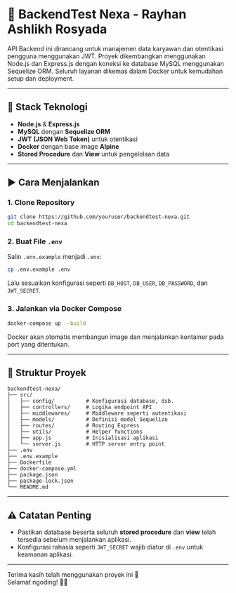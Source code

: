 # 🚧 BackendTest Nexa - Rayhan Ashlikh Rosyada

API Backend ini dirancang untuk manajemen data karyawan dan otentikasi pengguna menggunakan JWT. Proyek dikembangkan menggunakan Node.js dan Express.js dengan koneksi ke database MySQL menggunakan Sequelize ORM. Seluruh layanan dikemas dalam Docker untuk kemudahan setup dan deployment.

---

## 🔧 Stack Teknologi

- **Node.js** & **Express.js**
- **MySQL** dengan **Sequelize ORM**
- **JWT (JSON Web Token)** untuk otentikasi
- **Docker** dengan base image **Alpine**
- **Stored Procedure** dan **View** untuk pengelolaan data

---

## ▶️ Cara Menjalankan

### 1. Clone Repository

```bash
git clone https://github.com/youruser/backendtest-nexa.git
cd backendtest-nexa
```

### 2. Buat File `.env`

Salin `.env.example` menjadi `.env`:

```bash
cp .env.example .env
```

Lalu sesuaikan konfigurasi seperti `DB_HOST`, `DB_USER`, `DB_PASSWORD`, dan `JWT_SECRET`.

### 3. Jalankan via Docker Compose

```bash
docker-compose up --build
```

Docker akan otomatis membangun image dan menjalankan kontainer pada port yang ditentukan.

---

## 📂 Struktur Proyek

```
backendtest-nexa/
├── src/
│   ├── config/          # Konfigurasi database, dsb.
│   ├── controllers/     # Logika endpoint API
│   ├── middlewares/     # Middleware seperti autentikasi
│   ├── models/          # Definisi model Sequelize
│   ├── routes/          # Routing Express
│   ├── utils/           # Helper functions
│   ├── app.js           # Inisialisasi aplikasi
│   └── server.js        # HTTP server entry point
├── .env
├── .env.example
├── Dockerfile
├── docker-compose.yml
├── package.json
├── package-lock.json
└── README.md
```

---

## ⚠️ Catatan Penting

- Pastikan database beserta seluruh **stored procedure** dan **view** telah tersedia sebelum menjalankan aplikasi.
- Konfigurasi rahasia seperti `JWT_SECRET` wajib diatur di `.env` untuk keamanan aplikasi.

---

Terima kasih telah menggunakan proyek ini 🙌  
Selamat ngoding! 🧠✨